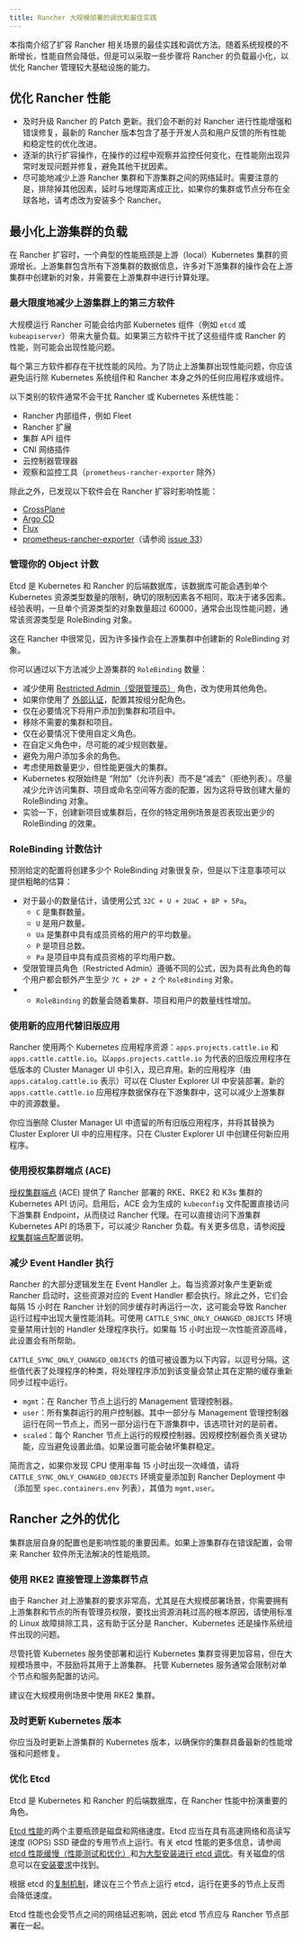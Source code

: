 ```yaml
---
title: Rancher 大规模部署的调优和最佳实践
---
```


<head>
  <link rel="canonical" href="https://ranchermanager.docs.rancher.com/zh/reference-guides/best-practices/rancher-server/tuning-and-best-practices-for-rancher-at-scale"/>
</head>

本指南介绍了扩容 Rancher 相关场景的最佳实践和调优方法。随着系统规模的不断增长，性能自然会降低，但是可以采取一些步骤将 Rancher 的负载最小化，以优化 Rancher 管理较大基础设施的能力。

## 优化 Rancher 性能

* 及时升级 Rancher 的 Patch 更新。我们会不断的对 Rancher 进行性能增强和错误修复，最新的 Rancher 版本包含了基于开发人员和用户反馈的所有性能和稳定性的优化改进。
* 逐渐的执行扩容操作，在操作的过程中观察并监控任何变化，在性能刚出现异常时发现问题并修复，避免其他干扰因素。
* 尽可能地减少上游 Rancher 集群和下游集群之间的网络延时。需要注意的是，排除掉其他因素，延时与地理距离成正比，如果你的集群或节点分布在全球各地，请考虑改为安装多个 Rancher。

## 最小化上游集群的负载

在 Rancher 扩容时，一个典型的性能瓶颈是上游（local）Kubernetes 集群的资源增长。上游集群包含所有下游集群的数据信息，许多对下游集群的操作会在上游集群中创建新的对象，并需要在上游集群中进行计算处理。

### 最大限度地减少上游集群上的第三方软件

大规模运行 Rancher 可能会给内部 Kubernetes 组件（例如 `etcd` 或 `kubeapiserver`）带来大量负载。如果第三方软件干扰了这些组件或 Rancher 的性能，则可能会出现性能问题。

每个第三方软件都存在干扰性能的风险。为了防止上游集群出现性能问题，你应该避免运行除 Kubernetes 系统组件和 Rancher 本身之外的任何应用程序或组件。

以下类别的软件通常不会干扰 Rancher 或 Kubernetes 系统性能：
 * Rancher 内部组件，例如 Fleet
 * Rancher 扩展
 * 集群 API 组件
 * CNI 网络插件
 * 云控制器管理器
 * 观察和监控工具（`prometheus-rancher-exporter` 除外）

除此之外，已发现以下软件会在 Rancher 扩容时影响性能：
  * [CrossPlane](https://www.crossplane.io/)
  * [Argo CD](https://argoproj.github.io/cd/)
  * [Flux](https://fluxcd.io/)
  * [prometheus-rancher-exporter](https://github.com/David-VTUK/prometheus-rancher-exporter)（请参阅 [issue 33](https://github.com/David-VTUK/prometheus-rancher-exporter/issues/33)）

### 管理你的 Object 计数

Etcd 是 Kubernetes 和 Rancher 的后端数据库，该数据库可能会遇到单个 Kubernetes 资源类型数量的限制，确切的限制因素各不相同，取决于诸多因素。经验表明，一旦单个资源类型的对象数量超过 60000，通常会出现性能问题，通常该资源类型是 RoleBinding 对象。

这在 Rancher 中很常见，因为许多操作会在上游集群中创建新的 RoleBinding 对象。

你可以通过以下方法减少上游集群的 `RoleBinding` 数量：
* 减少使用 [Restricted Admin（受限管理员）](../../../how-to-guides/new-user-guides/authentication-permissions-and-global-configuration/manage-role-based-access-control-rbac/global-permissions.md#受限管理员) 角色，改为使用其他角色。
* 如果你使用了 [外部认证](../../../how-to-guides/new-user-guides/authentication-permissions-and-global-configuration/authentication-config/authentication-config.md)，配置其按组分配角色。
* 仅在必要情况下将用户添加到集群和项目中。
* 移除不需要的集群和项目。
* 仅在必要情况下使用自定义角色。
* 在自定义角色中，尽可能的减少规则数量。
* 避免为用户添加多余的角色。
* 考虑使用数量更少，但性能更强大的集群。
* Kubernetes 权限始终是 “附加”（允许列表）而不是“减去”（拒绝列表）。尽量减少允许访问集群、项目或命名空间等方面的配置，因为这将导致创建大量的 RoleBinding 对象。
* 实验一下，创建新项目或集群后，在你的特定用例场景是否表现出更少的 RoleBinding 的效果。

### RoleBinding 计数估计

预测给定的配置将创建多少个 RoleBinding 对象很复杂，但是以下注意事项可以提供粗略的估算：
* 对于最小的数量估计，请使用公式 `32C + U + 2UaC + 8P + 5Pa`。
   * `C` 是集群数量。
   * `U` 是用户数量。
   * `Ua` 是集群中具有成员资格的用户的平均数量。
   * `P` 是项目总数。
   * `Pa` 是项目中具有成员资格的平均用户数。
* 受限管理员角色（Restricted Admin）遵循不同的公式，因为具有此角色的每个用户都会额外产生至少 `7C + 2P + 2` 个 `RoleBinding` 对象。
* * `RoleBinding` 的数量会随着集群、项目和用户的数量线性增加。

### 使用新的应用代替旧版应用

Rancher 使用两个 Kubernetes 应用程序资源：`apps.projects.cattle.io` 和 `apps.cattle.cattle.io`。以`apps.projects.cattle.io` 为代表的旧版应用程序在低版本的 Cluster Manager UI 中引入，现已弃用。新的应用程序（由 `apps.catalog.cattle.io` 表示）可以在 Cluster Explorer UI 中安装部署。新的 `apps.cattle.cattle.io` 应用程序数据保存在下游集群中，这可以减少上游集群中的资源数量。

你应当删除 Cluster Manager UI 中遗留的所有旧版应用程序，并将其替换为 Cluster Explorer UI 中的应用程序。只在 Cluster Explorer UI 中创建任何新应用程序。

### 使用授权集群端点 (ACE)

[授权集群端点](../../../reference-guides/rancher-manager-architecture/communicating-with-downstream-user-clusters.md#4-授权集群端点) (ACE) 提供了 Rancher 部署的 RKE、RKE2 和 K3s 集群的 Kubernetes API 访问。启用后，ACE 会为生成的 `kubeconfig` 文件配置直接访问下游集群 Endpoint，从而绕过 Rancher 代理。在可以直接访问下游集群 Kubernetes API 的场景下，可以减少 Rancher 负载。有关更多信息，请参阅[授权集群端点](../../../reference-guides/rancher-manager-architecture/communicating-with-downstream-user-clusters.md#4-授权集群端点)配置说明。

### 减少 Event Handler 执行

Rancher 的大部分逻辑发生在 Event Handler 上。每当资源对象产生更新或 Rancher 启动时，这些资源对应的 Event Handler 都会执行。除此之外，它们会每隔 15 小时在 Rancher 计划的同步缓存时再运行一次，这可能会导致 Rancher 运行过程中出现大量性能消耗。可使用 `CATTLE_SYNC_ONLY_CHANGED_OBJECTS` 环境变量禁用计划的 Handler 处理程序执行。如果每 15 小时出现一次性能资源高峰，此设置会有所帮助。

`CATTLE_SYNC_ONLY_CHANGED_OBJECTS` 的值可被设置为以下内容，以逗号分隔。这些值代表了处理程序的种类，将处理程序添加到该变量会禁止其在定期的缓存重新同步过程中运行。

* `mgmt`：在 Rancher 节点上运行的 Management 管理控制器。
* `user`：所有集群运行的用户控制器。其中一部分与 Management 管理控制器运行在同一节点上，而另一部分运行在下游集群中，该选项针对的是前者。
* `scaled`：每个 Rancher 节点上运行的规模控制器。因规模控制器负责关键功能，应当避免设置此值。如果设置可能会破坏集群稳定。

简而言之，如果你发现 CPU 使用率每 15 小时出现一次峰值，请将 `CATTLE_SYNC_ONLY_CHANGED_OBJECTS` 环境变量添加到 Rancher Deployment 中（添加至 `spec.containers.env` 列表），其值为 `mgmt,user`。

## Rancher 之外的优化

集群底层自身的配置也是影响性能的重要因素。如果上游集群存在错误配置，会带来 Rancher 软件所无法解决的性能瓶颈。

### 使用 RKE2 直接管理上游集群节点

由于 Rancher 对上游集群的要求非常高，尤其是在大规模部署场景，你需要拥有上游集群和节点的所有管理员权限，要找出资源消耗过高的根本原因，请使用标准的 Linux 故障排除工具，这有助于区分是 Rancher、Kubernetes 还是操作系统组件出现的问题。

尽管托管 Kubernetes 服务使部署和运行 Kubernetes 集群变得更加容易，但在大规模场景中，不鼓励将其用于上游集群。 托管 Kubernetes 服务通常会限制对单个节点和服务配置的访问。

建议在大规模用例场景中使用 RKE2 集群。

### 及时更新 Kubernetes 版本

你应当及时更新上游集群的 Kubernetes 版本，以确保你的集群具备最新的性能增强和问题修复。

### 优化 Etcd

Etcd 是 Kubernetes 和 Rancher 的后端数据库，在 Rancher 性能中扮演重要的角色。

[Etcd 性能](https://etcd.io/docs/v3.5/op-guide/performance/)的两个主要瓶颈是磁盘和网络速度。Etcd 应当在具有高速网络和高读写速度 (IOPS) SSD 硬盘的专用节点上运行。有关 etcd 性能的更多信息，请参阅 [etcd 性能缓慢（性能测试和优化）](https://www.suse.com/support/kb/doc/?id=000020100)和[为大型安装进行 etcd 调优](../../../how-to-guides/advanced-user-guides/tune-etcd-for-large-installs.md)。有关磁盘的信息可以在[安装要求](../../../getting-started/installation-and-upgrade/installation-requirements/installation-requirements.md#磁盘)中找到。

根据 etcd 的[复制机制](https://etcd.io/docs/v3.5/faq/#what-is-maximum-cluster-size)，建议在三个节点上运行 etcd，运行在更多的节点上反而会降低速度。

Etcd 性能也会受节点之间的网络延迟影响，因此 etcd 节点应与 Rancher 节点部署在一起。
